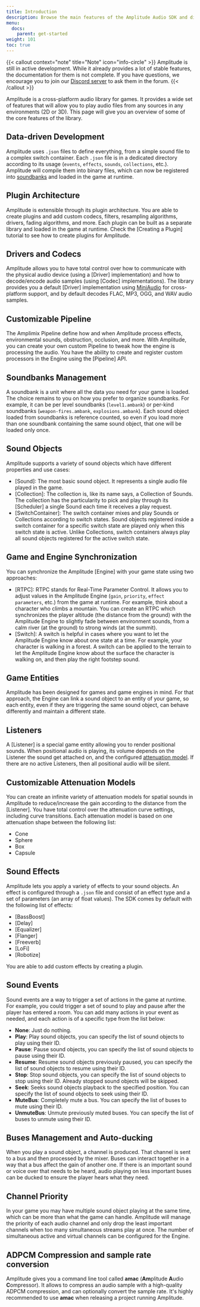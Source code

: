 ```yaml
---
title: Introduction
description: Browse the main features of the Amplitude Audio SDK and discover why this open-source library will be useful for your next game.
menu:
  docs:
    parent: get-started
weight: 101
toc: true
---
```


{{< callout context="note" title="Note" icon="info-circle" >}}
Amplitude is still in active development. While it already provides a lot of stable features, the documentation for them is not complete. If you have questions, we encourage you to join our [Discord server](https://discord.gg/QR2uBpzJ5f) to ask them in the forum.
{{< /callout >}}

Amplitude is a cross-platform audio library for games. It provides a wide set of features that will allow you to play audio files from any sources in any environments (2D or 3D). This page will give you an overview of some of the core features of the library.

## Data-driven Development

Amplitude uses `.json` files to define everything, from a simple sound file to a complex switch container. Each `.json` file is in a dedicated directory according to its usage (`events`, `effects`, `sounds`, `collections`, etc.). Amplitude will compile them into binary files, which can now be registered into [soundbanks](#soundbanks-management) and loaded in the game at runtime.

## Plugin Architecture

Amplitude is extensible through its plugin architecture. You are able to create plugins and add custom codecs, filters, resampling algorithms, drivers, fading algorithms, and more. Each plugin can be built as a separate library and loaded in the game at runtime. Check the [Creating a Plugin] tutorial to see how to create plugins for Amplitude.

## Drivers and Codecs

Amplitude allows you to have total control over how to communicate with the physical audio device (using a [Driver] implementation) and how to decode/encode audio samples (using [Codec] implementations). The library provides you a default [Driver] implementation using [MiniAudio](http://miniaud.io) for cross-platform support, and by default decodes FLAC, MP3, OGG, and WAV audio samples.

## Customizable Pipeline

The Amplimix Pipeline define how and when Amplitude process effects, environmental sounds, obstruction, occlusion, and more. With Amplitude, you can create your own custom Pipeline to tweak how the engine is processing the audio. You have the ability to create and register custom processors in the Engine using the [Pipeline] API.

## Soundbanks Management

A soundbank is a unit where all the data you need for your game is loaded. The choice remains to you on how you prefer to organize soundbanks. For example, it can be per level soundbanks (`level1.ambank`) or per-kind soundbanks (`weapon-fires.ambank`, `explosions.ambank`). Each sound object loaded from soundbanks is reference counted, so even if you load more than one soundbank containing the same sound object, that one will be loaded only once.

## Sound Objects

Amplitude supports a variety of sound objects which have different properties and use cases:
- [Sound]: The most basic sound object. It represents a single audio file played in the game.
- [Collection]: The collection is, like its name says, a Collection of Sounds. The collection has the particularity to pick and play through its [Scheduler] a single Sound each time it receives a play request.
- [SwitchContainer]: The switch container mixes and play Sounds or Collections according to switch states. Sound objects registered inside a switch container for a specific switch state are played only when this switch state is active. Unlike Collections, switch containers always play all sound objects registered for the active switch state.

## Game and Engine Synchronization

You can synchronize the Amplitude [Engine] with your game state using two approaches:
- [RTPC]: RTPC stands for Real-Time Parameter Control. It allows you to adjust values in the Amplitude Engine (`gain`, `priority`, `effect parameters`, etc.) from the game at runtime. For example, think about a character who climbs a mountain. You can create an RTPC which synchronizes the player altitude (the distance from the ground) with the Amplitude Engine to slightly fade between environment sounds, from a calm river (at the ground) to strong winds (at the summit).
- [Switch]: A switch is helpful in cases where you want to let the Amplitude Engine know about one state at a time. For example, your character is walking in a forest. A switch can be applied to the terrain to let the Amplitude Engine know about the surface the character is walking on, and then play the right footstep sound.

## Game Entities

Amplitude has been designed for games and game engines in mind. For that approach, the Engine can link a sound object to an entity of your game, so each entity, even if they are triggering the same sound object, can behave differently and maintain a different state.

## Listeners

A [Listener] is a special game entity allowing you to render positional sounds. When positional audio is playing, its volume depends on the Listener the sound get attached on, and the configured [attenuation model](#customizable-attenuation-models). If there are no active Listeners, then all positional audio will be silent.

## Customizable Attenuation Models

You can create an infinite variety of attenuation models for spatial sounds in Amplitude to reduce/increase the gain according to the distance from the [Listener]. You have total control over the attenuation curve settings, including curve transitions. Each attenuation model is based on one attenuation shape between the following list:
- Cone
- Sphere
- Box
- Capsule

## Sound Effects

Amplitude lets you apply a variety of effects to your sound objects. An effect is configured through a `.json` file and consist of an effect type and a set of parameters (an array of float values). The SDK comes by default with the following list of effects:
- [BassBoost]
- [Delay]
- [Equalizer]
- [Flanger]
- [Freeverb]
- [LoFi]
- [Robotize]

You are able to add custom effects by creating a plugin.

## Sound Events

Sound events are a way to trigger a set of actions in the game at runtime. For example, you could trigger a set of sound to play and pause after the player has entered a room. You can add many actions in your event as needed, and each action is of a specific type from the list below:
- **None**: Just do nothing.
- **Play**: Play sound objects, you can specify the list of sound objects to play using their ID.
- **Pause**: Pause sound objects, you can specify the list of sound objects to pause using their ID.
- **Resume**: Resume sound objects previously paused, you can specify the list of sound objects to resume using their ID.
- **Stop**: Stop sound objects, you can specify the list of sound objects to stop using their ID. Already stopped sound objects will be skipped.
- **Seek**: Seeks sound objects playback to the specified position. You can specify the list of sound objects to seek using their ID.
- **MuteBus**: Completely mute a bus. You can specify the list of buses to mute using their ID.
- **UnmuteBus**: Unmute previously muted buses. You can specify the list of buses to unmute using their ID.

## Buses Management and Auto-ducking

When you play a sound object, a channel is produced. That channel is sent to a bus and then processed by the mixer. Buses can interact together in a way that a bus affect the gain of another one. If there is an important sound or voice over that needs to be heard, audio playing on less important buses can be ducked to ensure the player hears what they need.

## Channel Priority

In your game you may have multiple sound object playing at the same time, which can be more than what the game can handle. Amplitude will manage the priority of each audio channel and only drop the least important channels when too many simultaneous streams play at once. The number of simultaneous active and virtual channels can be configured for the Engine.

## ADPCM Compression and sample rate conversion

Amplitude gives you a command line tool called **amac** (**Am**plitude **A**udio **C**ompressor). It allows to compress an audio sample with a high-quality ADPCM compression, and can optionally convert the sample rate. It's highly recommended to use **amac** when releasing a project running Amplitude.
